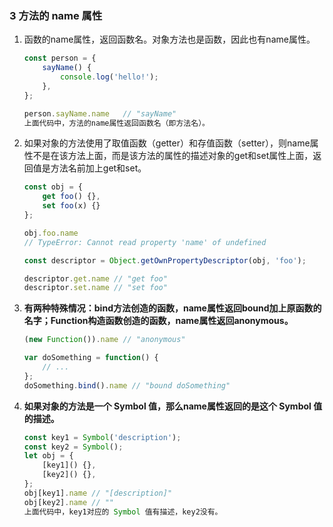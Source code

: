 ### 3 方法的 name 属性

1. 函数的name属性，返回函数名。对象方法也是函数，因此也有name属性。

    ```js
    const person = {
        sayName() {
            console.log('hello!');
        },
    };

    person.sayName.name   // "sayName"
    上面代码中，方法的name属性返回函数名（即方法名）。
    ```
2. 如果对象的方法使用了取值函数（getter）和存值函数（setter），则name属性不是在该方法上面，而是该方法的属性的描述对象的get和set属性上面，返回值是方法名前加上get和set。
    ```js
    const obj = {
        get foo() {},
        set foo(x) {}
    };

    obj.foo.name
    // TypeError: Cannot read property 'name' of undefined

    const descriptor = Object.getOwnPropertyDescriptor(obj, 'foo');

    descriptor.get.name // "get foo"
    descriptor.set.name // "set foo"
    ```

3.  **有两种特殊情况：bind方法创造的函数，name属性返回bound加上原函数的名字；Function构造函数创造的函数，name属性返回anonymous。**

    ```js
    (new Function()).name // "anonymous"

    var doSomething = function() {
        // ...
    };
    doSomething.bind().name // "bound doSomething"
    ```

4.  **如果对象的方法是一个 Symbol 值，那么name属性返回的是这个 Symbol 值的描述。**

    ```js
    const key1 = Symbol('description');
    const key2 = Symbol();
    let obj = {
        [key1]() {},
        [key2]() {},
    };
    obj[key1].name // "[description]"
    obj[key2].name // ""
    上面代码中，key1对应的 Symbol 值有描述，key2没有。
    ```